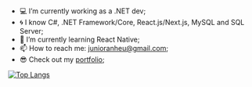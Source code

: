 - 💻 I’m currently working as a .NET dev;
- 🌀 I know C#, .NET Framework/Core, React.js/Next.js, MySQL and SQL Server;
- 🌱 I’m currently learning React Native;
- 📫 How to reach me: junioranheu@gmail.com;
- 😎 Check out my <a href="https://junioranheu.vercel.app/" target="_blank">portfolio</a>;

[![Top Langs](https://github-readme-stats.vercel.app/api/top-langs/?username=junioranheu&layout=compact)](https://github.com/anuraghazra/github-readme-stats)
